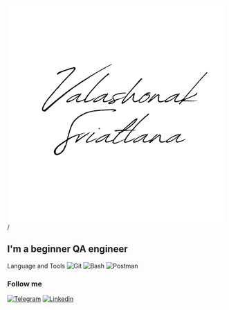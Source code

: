 ![Header](https://github.com/vsi1991/vsi1991/blob/main/assets/SVIATLANA%20VALASHONAK.png)/
## I'm a beginner QA engineer 

Language and Tools
![Git](https://img.shields.io/badge/Git-black?style-for-the-badge)
![Bash](https://img.shields.io/badge/Bash-black?style-for-the-badge)
![Postman](https://img.shields.io/badge/Postman-black?style-for-the-badge)

### Follow me
[![Telegram](https://img.shields.io/badge/Telegram-blue?style-for-the-badge)](https://t.me/vsi1991)
[![Linkedin](https://img.shields.io/badge/Linkedin-blue?style-for-the-badge)](https://www.linkedin.com/in/svetlanamelnikova/)
